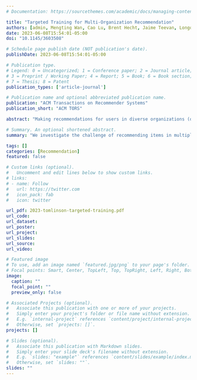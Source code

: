 ```yaml
---
# Documentation: https://sourcethemes.com/academic/docs/managing-content/

title: "Targeted Training for Multi-Organization Recommendation"
authors: [admin, Mengting Wan, Cao Lu, Brent Hecht, Jaime Teevan, Longqi Yang]
date: 2023-06-08T15:54:01-05:00
doi: "10.1145/3603508"

# Schedule page publish date (NOT publication's date).
publishDate: 2023-06-08T15:54:01-05:00

# Publication type.
# Legend: 0 = Uncategorized; 1 = Conference paper; 2 = Journal article;
# 3 = Preprint / Working Paper; 4 = Report; 5 = Book; 6 = Book section;
# 7 = Thesis; 8 = Patent
publication_types: ['article-journal']

# Publication name and optional abbreviated publication name.
publication: "ACM Transactions on Recommender Systems"
publication_short: "ACM TORS"

abstract: "Making recommendations for users in diverse organizations (orgs) is a challenging task for workplace social platforms such as Microsoft Teams and Slack. The current industry-standard model training approaches either use data from all organizations to maximize information or train organization-specific models to minimize noise. Our real-world experiments show that both approaches are poorly suited for the multi-org recommendation setting where different organizations’ interaction patterns vary in their generalizability. We introduce targeted training, which improves on standard practices by automatically selecting a subset of orgs for model development whose data are cleanest and best represent global trends. We demonstrate how and when targeted training improves over global training through theoretical analysis and simulation. Our experiments on large-scale datasets from Microsoft Teams, SharePoint, Stack Exchange, DBLP, and Reddit show that in many cases targeted training can improve mean average precision across orgs by 10-15% over global training, is more robust to orgs with lower data quality, and generalizes better to unseen orgs. Our training framework is applicable to a wide range of inductive recommendation models, from simple regression models to graph neural networks."

# Summary. An optional shortened abstract.
summary: "We investigate the challenge of recommending items in multiple non-overlapping organizations and develop targeted training, a surprising simple and effective transfer-learning approach."

tags: []
categories: [Recommendation]
featured: false

# Custom links (optional).
#   Uncomment and edit lines below to show custom links.
# links:
# - name: Follow
#   url: https://twitter.com
#   icon_pack: fab
#   icon: twitter

url_pdf: 2023-tomlinson-targeted-training.pdf
url_code:
url_dataset:
url_poster:
url_project:
url_slides:
url_source:
url_video:

# Featured image
# To use, add an image named `featured.jpg/png` to your page's folder. 
# Focal points: Smart, Center, TopLeft, Top, TopRight, Left, Right, BottomLeft, Bottom, BottomRight.
image:
  caption: ""
  focal_point: ""
  preview_only: false

# Associated Projects (optional).
#   Associate this publication with one or more of your projects.
#   Simply enter your project's folder or file name without extension.
#   E.g. `internal-project` references `content/project/internal-project/index.md`.
#   Otherwise, set `projects: []`.
projects: []

# Slides (optional).
#   Associate this publication with Markdown slides.
#   Simply enter your slide deck's filename without extension.
#   E.g. `slides: "example"` references `content/slides/example/index.md`.
#   Otherwise, set `slides: ""`.
slides: ""
---
```

